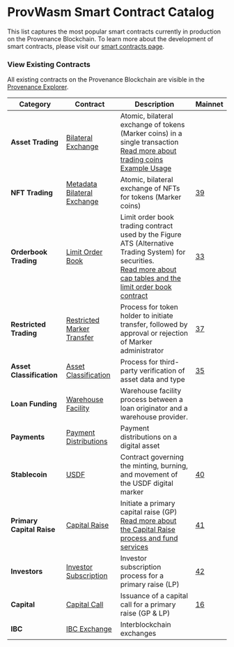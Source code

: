 # ProvWasm Smart Contract Catalog

This list captures the most popular smart contracts currently in production on the Provenance Blockchain. To learn more about the development of smart contracts, please visit our [smart contracts page](/docs/quick-start/write-a-smart-contract.md).

### View Existing Contracts

All existing contracts on the Provenance Blockchain are visible in the [Provenance Explorer](https://explorer.provenance.io/contracts).

| Category                  | Contract                                                                                                      | Description                                                                                                                                                                                                                                                                                                                                      | Mainnet                                          |
| ------------------------- | ------------------------------------------------------------------------------------------------------------- | ------------------------------------------------------------------------------------------------------------------------------------------------------------------------------------------------------------------------------------------------------------------------------------------------------------------------------------------------ | ------------------------------------------------ |
| **Asset Trading**         | [Bilateral Exchange](https://github.com/provenance-io/bilateral-exchange)                                     | Atomic, bilateral exchange of tokens (Marker coins) in a single transaction<br/>[Read more about trading coins](https://medium.com/provenanceblockchain/trading-coins-and-bilateral-settlement-on-provenance-blockchain-e254f7f0707e) <br/>[Example Usage](https://github.com/provenance-io/how-to-provenance/tree/main/bilateral-trade-example) |                                 |
| **NFT Trading**           | [Metadata Bilateral Exchange](https://github.com/provenance-io/metadata-bilateral-exchange)                   | Atomic, bilateral exchange of NFTs for tokens (Marker coins)                                                                                                                                                                                                                                                                                     | [39](https://explorer.provenance.io/proposal/39) |
| **Orderbook Trading**     | [Limit Order Book](https://github.com/provenance-io/ats-smart-contract)                                       | Limit order book trading contract used by the Figure ATS (Alternative Trading System) for securities.<br/>[Read more about cap tables and the limit order book contract](https://medium.com/provenanceblockchain/cap-tables-private-company-stock-on-provenance-blockchain-e45fa172c0f1)                                                         | [33](https://explorer.provenance.io/proposal/33) |
| **Restricted Trading**    | [Restricted Marker Transfer](https://github.com/FigureTechnologies/restricted-marker-transfer-smart-contract) | Process for token holder to initiate transfer, followed by approval or rejection of Marker administrator                                                                                                                                                                                                                                         | [37](https://explorer.provenance.io/proposal/37) |
| **Asset Classification**  | [Asset Classification](https://github.com/provenance-io/asset-classification-smart-contract)                  | Process for third-party verification of asset data and type                                                                                                                                                                                                                                                                                      | [35](https://explorer.provenance.io/proposal/35) |
| **Loan Funding**          | [Warehouse Facility](https://github.com/provenance-io/warehouse-facility)                                     | Warehouse facility process between a loan originator and a warehouse provider.                                                                                                                                                                                                                                                                   |                                 |
| **Payments**              | [Payment Distributions](https://github.com/provenance-io/payment-distribution-contracts)                      | Payment distributions on a digital asset                                                                                                                                                                                                                                                                                                         |                                 |
| **Stablecoin**            | [USDF](https://github.com/FigureTechnologies/digital-currency-consortium)                                     | Contract governing the minting, burning, and movement of the USDF digital marker                                                                                                                                                                                                                                                                 | [40](https://explorer.provenance.io/proposal/40) |
| **Primary Capital Raise** | [Capital Raise](https://github.com/FigureTechnologies/marketpalace-raise-contract)                            | Initiate a primary capital raise (GP)<br/>[Read more about the Capital Raise process and fund services](https://medium.com/provenanceblockchain/capital-raise-contracts-on-provenance-blockchain-2873f23e16a2)                                                                                                                                   | [41](https://explorer.provenance.io/proposal/41) |
| **Investors**             | [Investor Subscription](https://github.com/FigureTechnologies/marketpalace-subscription-contract)             | Investor subscription process for a primary raise (LP)                                                                                                                                                                                                                                                                                           | [42](https://explorer.provenance.io/proposal/42) |
| **Capital**               | [Capital Call](https://github.com/FigureTechnologies/marketpalace-capital-call-contract)                      | Issuance of a capital call for a primary raise (GP & LP)                                                                                                                                                                                                                                                                                         | [16](https://explorer.provenance.io/proposal/16) |
| **IBC**                   | [IBC Exchange](https://github.com/provenance-io/ibc/tree/main/contracts/exchange)                             | Interblockchain exchanges                                                                                                                                                                                                                                                                                                                        |                                 |
